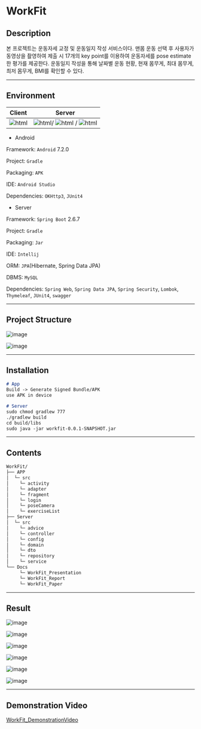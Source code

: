 # WorkFit

## Description

본 프로젝트는 운동자세 교정 및 운동일지 작성 서비스이다. 맨몸 운동 선택 후 사용자가 동영상을 촬영하여 제출 시 17개의 key point를 이용하여 운동자세를 pose estimate 한 평가를 제공한다. 운동일지 작성을 통해 날짜별 운동 현황, 현재 몸무게, 최대 몸무게, 최저 몸무게, BMI를 확인할 수 있다.



-----



## Environment

|                            Client                            |                            Server                            |
| :----------------------------------------------------------: | :----------------------------------------------------------: |
| <img alt="html" src ="https://img.shields.io/badge/Android-light"/> | <img alt="html" src ="https://img.shields.io/badge/AWS-orange"/>/ <img alt="html" src ="https://img.shields.io/badge/EC2-red"/> /  <img alt="html" src ="https://img.shields.io/badge/SpringBoot-green"/> |

- Android

Framework: `Android` 7.2.0

Project: `Gradle`

Packaging: `APK`

IDE: `Android Studio`

Dependencies: `OKHttp3`, `JUnit4`

- Server

Framework: `Spring Boot` 2.6.7

Project: `Gradle`

Packaging: `Jar`

IDE: `Intellij`

ORM: `JPA`(Hibernate, Spring Data JPA)

DBMS: `MySQL`

Dependencies: `Spring Web`, `Spring Data JPA`, `Spring Security`, `Lombok`, `Thymeleaf`, `JUnit4`, `swagger`

-----



## Project Structure

![image](https://user-images.githubusercontent.com/79822924/189423137-fd3d811e-0928-4bc0-bc30-2d6f567c5944.png)

![image](https://user-images.githubusercontent.com/79822924/189423173-fc24840f-1b1a-49b1-a0fe-b0aac40a2fcf.png)



------



## Installation

```markdown
# App
Build -> Generate Signed Bundle/APK
use APK in device

# Server
sudo chmod gradlew 777
./gradlew build
cd build/libs
sudo java -jar workfit-0.0.1-SNAPSHOT.jar
```



------



## Contents

```markdown
WorkFit/
├── APP
│  └─ src
│    └─ activity
│    └─ adapter
│    └─ fragment
│    └─ login
│    └─ poseCamera
│    └─ exerciseList
├── Server
│  └─ src
│    └─ advice
│    └─ controller
│    └─ config
│    └─ domain
│    └─ dto
│    └─ repository
│    └─ service
└── Docs
     └─ WorkFit_Presentation
     └─ WorkFit_Report
     └─ WorkFit_Paper 
```



-----



## Result

![image](https://user-images.githubusercontent.com/79822924/189423211-13eda1a2-ac19-45bf-bdb6-132e9880e53c.png)

![image](https://user-images.githubusercontent.com/79822924/189423304-889d0031-5f00-46cc-9126-f09d9b211804.png)

![image](https://user-images.githubusercontent.com/79822924/189423326-43030605-a312-4853-b564-b10a78d0e471.png)

![image](https://user-images.githubusercontent.com/79822924/189423362-b52dba4a-0ac0-4d27-b881-a8280f6d3410.png)

![image](https://user-images.githubusercontent.com/79822924/189423374-58577d0a-97bb-4770-8ecf-5c3b7d67ea34.png)

![image](https://user-images.githubusercontent.com/79822924/189423386-07a1b40f-1c0f-4d1b-9903-a78b46c7c66e.png)







------



## Demonstration Video

[WorkFit_DemonstrationVideo](https://youtu.be/6AiK-LXMT1k)
